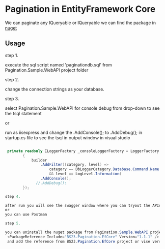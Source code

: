 # Pagination in EntityFramework Core

We can paginate any IQueryable<T> or IQueryable 
we can find the package in [nuget](https://www.nuget.org/packages/BS23.Pagination.EfCore)

## Usage

step 1.

execute the sql script named 'paginationdb.sql' from Pagination.Sample.WebAPI project folder

step 2.

change the connection strings as your database.

step 3.

select Pagination.Sample.WebAPI for console debug from drop-down to see the tsql statement  

or

run as iisexpress and change the .AddConsole(); to .AddDebug(); in startup.cs file to see the tsql in output window in visual studio
```csharp

 private readonly ILoggerFactory _consoleLoggerFactory = LoggerFactory.Create(builder =>
        {
            builder
                .AddFilter((category, level) =>
                    category == DbLoggerCategory.Database.Command.Name
                    && level == LogLevel.Information)
                .AddConsole();
              //.AddDebug();
        });

step 4.

after run you will see the swagger window where you can tryout the APIs
or
you can use Postman

step 5.

you can uninstall the nuget package from Pagination.Sample.WebAPI project
 <PackageReference Include="BS23.Pagination.EfCore" Version="1.1.1" />
 and add the reference from BS23.Pagination.EfCore project or vise versa
```



